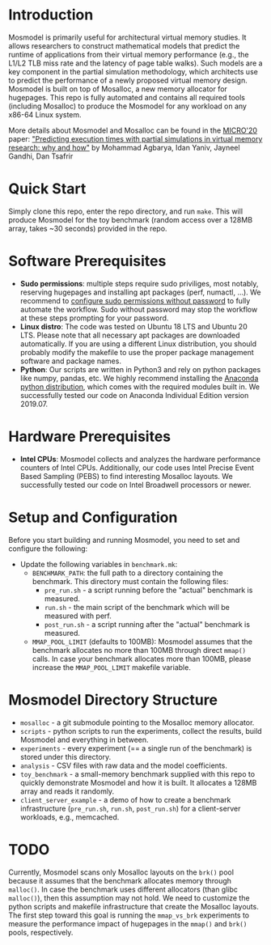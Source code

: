 # Introduction
Mosmodel is primarily useful for architectural virtual memory studies. It allows researchers to construct mathematical models that predict the runtime of applications from their virtual memory performance (e.g., the L1/L2 TLB miss rate and the latency of page table walks). Such models are a key component in the partial simulation methodology, which architects use to predict the performance of a newly proposed virtual memory design. Mosmodel is built on top of Mosalloc, a new memory allocator for hugepages. This repo is fully automated and contains all required tools (including Mosalloc) to produce the Mosmodel for any workload on any x86-64 Linux system.

More details about Mosmodel and Mosalloc can be found in the [MICRO'20](https://www.microarch.org/micro53/) paper:
["Predicting execution times with partial simulations in virtual memory research: why and how"](https://www.cs.technion.ac.il/~dan/papers/mosalloc-micro-2020.pdf)
by Mohammad Agbarya, Idan Yaniv, Jayneel Gandhi, Dan Tsafrir 

# Quick Start
Simply clone this repo, enter the repo directory, and run `make`.
This will produce Mosmodel for the toy benchmark (random access over a 128MB array, takes ~30 seconds) provided in the repo.

# Software Prerequisites
- **Sudo permissions**: multiple steps require sudo priviliges, most notably, reserving hugepages and installing apt packages (perf, numactl, ...). We recommend to [configure sudo permissions without password](https://www.cyberciti.biz/faq/linux-unix-running-sudo-command-without-a-password/) to fully automate the workflow. Sudo without password may stop the workflow at these steps prompting for your password.
- **Linux distro**: The code was tested on Ubuntu 18 LTS and Ubuntu 20 LTS. Please note that all necessary apt packages are downloaded automatically. If you are using a different Linux distribution, you should probably modify the makefile to use the proper package management software and package names. 
- **Python**: Our scripts are written in Python3 and rely on python packages like numpy, pandas, etc. We highly recommend installing the [Anaconda python distribution](https://www.anaconda.com/products/individual), which comes with the required modules built in. We successfully tested our code on Anaconda Individual Edition version 2019.07.

# Hardware Prerequisites
- **Intel CPUs**: Mosmodel collects and analyzes the hardware performance counters of Intel CPUs. Additionally, our code uses Intel Precise Event Based Sampling (PEBS) to find interesting Mosalloc layouts. We successfully tested our code on Intel Broadwell processors or newer.

# Setup and Configuration
Before you start building and running Mosmodel, you need to set and configure the following:
- Update the following variables in `benchmark.mk`:
    - `BENCHMARK_PATH`: the full path to a directory containing the benchmark. This directory must contain the following files:
        - `pre_run.sh` - a script running before the "actual" benchmark is measured.
        - `run.sh` - the main script of the benchmark which will be measured with perf.
        - `post_run.sh` - a script running after the "actual" benchmark is measured.
    - `MMAP_POOL_LIMIT` (defaults to 100MB): Mosmodel assumes that the benchmark allocates no more than 100MB through direct `mmap()` calls. In case your benchmark allocates more than 100MB, please increase the `MMAP_POOL_LIMIT` makefile variable.

# Mosmodel Directory Structure
- `mosalloc` - a git submodule pointing to the Mosalloc memory allocator.
- `scripts` - python scripts to run the experiments, collect the results, build Mosmodel and everything in between.
- `experiments` - every experiment (== a single run of the benchmark) is stored under this directory.
- `analysis` - CSV files with raw data and the model coefficients.
- `toy_benchmark` - a small-memory benchmark supplied with this repo to quickly demonstrate Mosmodel and how it is built. It allocates a 128MB array and reads it randomly.
- `client_server_example` - a demo of how to create a benchmark infrastructure (`pre_run.sh`, `run.sh`, `post_run.sh`) for a client-server workloads, e.g., memcached.

# TODO
Currently, Mosmodel scans only Mosalloc layouts on the `brk()` pool because it assumes that the benchmark allocates memory through `malloc()`. In case the benchmark uses different allocators (than glibc `malloc()`), then this assumption may not hold. We need to customize the python scripts and makefile infrastructure that create the Mosalloc layouts. The first step toward this goal is running the `mmap_vs_brk` experiments to measure the performance impact of hugepages in the `mmap()` and `brk()` pools, respectively. 
